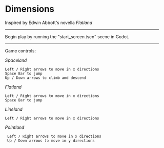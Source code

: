 # Dimensions
Inspired by Edwin Abbott's novella _Flatland_
***
Begin play by running the "start_screen.tscn" scene in Godot.
***
Game controls: 

_Spaceland_


    Left / Right arrows to move in x directions
    Space Bar to jump
    Up / Down arrows to climb and descend


_Flatland_


    Left / Right arrows to move in x directions
    Space Bar to jump

 
_Lineland_


    Left / Right arrows to move in x directions


_Pointland_


     Left / Right arrows to move in x directions
     Up / Down arrows to move in y directions

   
    
